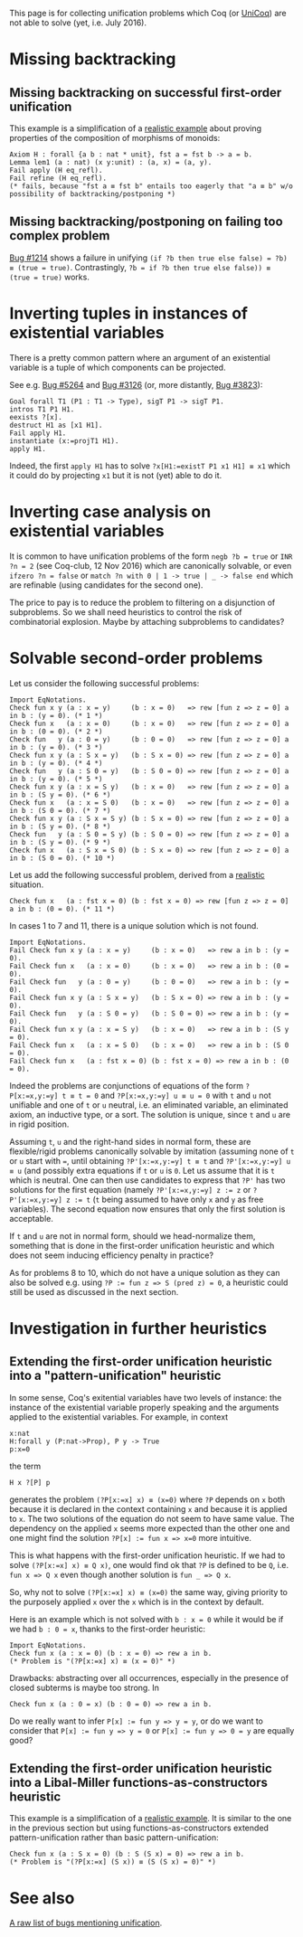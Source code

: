 This page is for collecting unification problems which Coq (or [UniCoq](https://github.com/unicoq/unicoq)) are not able to solve (yet, i.e. July 2016).

Missing backtracking
====================

Missing backtracking on successful first-order unification
----------------------------------------------------------

This example is a simplification of a [realistic example](files/monoid.v) about proving properties of the composition of morphisms of monoids:

```coq
Axiom H : forall {a b : nat * unit}, fst a = fst b -> a = b.
Lemma lem1 (a : nat) (x y:unit) : (a, x) = (a, y).
Fail apply (H eq_refl).
Fail refine (H eq_refl).
(* fails, because "fst a ≡ fst b" entails too eagerly that "a ≡ b" w/o possibility of backtracking/postponing *)
```

Missing backtracking/postponing on failing too complex problem
--------------------------------------------------------------

[Bug \#1214](https://coq.inria.fr/bugs/show_bug.cgi?id=1214) shows a failure in unifying `(if ?b then true else false) = ?b) ≡ (true = true)`. Contrastingly, `?b = if ?b then true else false)) ≡ (true = true)` works.

Inverting tuples in instances of existential variables
======================================================

There is a pretty common pattern where an argument of an existential variable is a tuple of which components can be projected.

See e.g. [Bug \#5264](https://coq.inria.fr/bugs/show_bug.cgi?id=5264) and [Bug \#3126](https://coq.inria.fr/bugs/show_bug.cgi?id=3126) (or, more distantly, [Bug \#3823](https://coq.inria.fr/bugs/show_bug.cgi?id=3823)):

```coq
Goal forall T1 (P1 : T1 -> Type), sigT P1 -> sigT P1.
intros T1 P1 H1.
eexists ?[x].
destruct H1 as [x1 H1].
Fail apply H1.
instantiate (x:=projT1 H1).
apply H1.
```

Indeed, the first `apply H1` has to solve `?x[H1:=existT P1 x1 H1] ≡ x1` which it could do by projecting `x1` but it is not (yet) able to do it.

Inverting case analysis on existential variables
================================================

It is common to have unification problems of the form `negb ?b = true` or `INR ?n = 2` (see Coq-club, 12 Nov 2016) which are canonically solvable, or even `ifzero ?n = false` or `match ?n with 0 | 1 -> true | _ -> false end` which are refinable (using candidates for the second one).

The price to pay is to reduce the problem to filtering on a disjunction of subproblems. So we shall need heuristics to control the risk of combinatorial explosion. Maybe by attaching subproblems to candidates?

Solvable second-order problems
==============================

Let us consider the following successful problems:

```coq
Import EqNotations.
Check fun x y (a : x = y)     (b : x = 0)   => rew [fun z => z = 0] a in b : (y = 0). (* 1 *)
Check fun x   (a : x = 0)     (b : x = 0)   => rew [fun z => z = 0] a in b : (0 = 0). (* 2 *)
Check fun   y (a : 0 = y)     (b : 0 = 0)   => rew [fun z => z = 0] a in b : (y = 0). (* 3 *)
Check fun x y (a : S x = y)   (b : S x = 0) => rew [fun z => z = 0] a in b : (y = 0). (* 4 *)
Check fun   y (a : S 0 = y)   (b : S 0 = 0) => rew [fun z => z = 0] a in b : (y = 0). (* 5 *)
Check fun x y (a : x = S y)   (b : x = 0)   => rew [fun z => z = 0] a in b : (S y = 0). (* 6 *)
Check fun x   (a : x = S 0)   (b : x = 0)   => rew [fun z => z = 0] a in b : (S 0 = 0). (* 7 *)
Check fun x y (a : S x = S y) (b : S x = 0) => rew [fun z => z = 0] a in b : (S y = 0). (* 8 *)
Check fun   y (a : S 0 = S y) (b : S 0 = 0) => rew [fun z => z = 0] a in b : (S y = 0). (* 9 *)
Check fun x   (a : S x = S 0) (b : S x = 0) => rew [fun z => z = 0] a in b : (S 0 = 0). (* 10 *)
```

Let us add the following successful problem, derived from a [realistic](files/monoid.v) situation.

```coq
Check fun x   (a : fst x = 0) (b : fst x = 0) => rew [fun z => z = 0] a in b : (0 = 0). (* 11 *)
```

In cases 1 to 7 and 11, there is a unique solution which is not found.

```coq
Import EqNotations.
Fail Check fun x y (a : x = y)     (b : x = 0)   => rew a in b : (y = 0).
Fail Check fun x   (a : x = 0)     (b : x = 0)   => rew a in b : (0 = 0).
Fail Check fun   y (a : 0 = y)     (b : 0 = 0)   => rew a in b : (y = 0).
Fail Check fun x y (a : S x = y)   (b : S x = 0) => rew a in b : (y = 0).
Fail Check fun   y (a : S 0 = y)   (b : S 0 = 0) => rew a in b : (y = 0).
Fail Check fun x y (a : x = S y)   (b : x = 0)   => rew a in b : (S y = 0).
Fail Check fun x   (a : x = S 0)   (b : x = 0)   => rew a in b : (S 0 = 0).
Fail Check fun x   (a : fst x = 0) (b : fst x = 0) => rew a in b : (0 = 0).
```

Indeed the problems are conjunctions of equations of the form `?P[x:=x,y:=y] t ≡ t = 0` and `?P[x:=x,y:=y] u ≡ u = 0` with `t` and `u` not unifiable and one of `t` or `u` neutral, i.e. an eliminated variable, an eliminated axiom, an inductive type, or a sort. The solution is unique, since `t` and `u` are in rigid position.

Assuming `t`, `u` and the right-hand sides in normal form, these are flexible/rigid problems canonically solvable by imitation (assuming none of `t` or `u` start with `=`, until obtaining `?P'[x:=x,y:=y] t ≡ t` and `?P'[x:=x,y:=y] u ≡ u` (and possibly extra equations if `t` or `u` is `0`. Let us assume that it is `t` which is neutral. One can then use candidates to express that `?P'` has two solutions for the first equation (namely `?P'[x:=x,y:=y] z := z` or `?P'[x:=x,y:=y] z := t` (`t` being assumed to have only `x` and `y` as free variables). The second equation now ensures that only the first solution is acceptable.

If `t` and `u` are not in normal form, should we head-normalize them, something that is done in the first-order unification heuristic and which does not seem inducing efficiency penalty in practice?

As for problems 8 to 10, which do not have a unique solution as they can also be solved e.g. using `?P := fun z => S (pred z) = 0`, a heuristic could still be used as discussed in the next section.

Investigation in further heuristics
===================================

Extending the first-order unification heuristic into a "pattern-unification" heuristic
--------------------------------------------------------------------------------------

In some sense, Coq's exitential variables have two levels of instance: the instance of the existential variable properly speaking and the arguments applied to the existential variables. For example, in context

```coq
x:nat
H:forall y (P:nat->Prop), P y -> True
p:x=0
```

the term

```coq
H x ?[P] p
```

generates the problem `(?P[x:=x] x) ≡ (x=0)` where `?P` depends on `x` both because it is declared in the context containing `x` and because it is applied to `x`. The two solutions of the equation do not seem to have same value. The dependency on the applied `x` seems more expected than the other one and one might find the solution `?P[x] := fun x => x=0` more intuitive.

This is what happens with the first-order unification heuristic. If we had to solve `(?P[x:=x] x) ≡ Q x)`, one would find ok that `?P` is defined to be `Q`, i.e. `fun x => Q x` even though another solution is `fun _ => Q x`.

So, why not to solve `(?P[x:=x] x) ≡ (x=0)` the same way, giving priority to the purposely applied `x` over the `x` which is in the context by default.

Here is an example which is not solved with `b : x = 0` while it would be if we had `b : 0 = x`, thanks to the first-order heuristic:

```coq
Import EqNotations.
Check fun x (a : x = 0) (b : x = 0) => rew a in b.
(* Problem is "(?P[x:=x] x) ≡ (x = 0)" *)
```

Drawbacks: abstracting over all occurrences, especially in the presence of closed subterms is maybe too strong. In

```coq
Check fun x (a : 0 = x) (b : 0 = 0) => rew a in b.
```

Do we really want to infer `P[x] := fun y => y = y`, or do we want to consider that `P[x] := fun y => y = 0` or `P[x] := fun y => 0 = y` are equally good?

Extending the first-order unification heuristic into a Libal-Miller functions-as-constructors heuristic
-------------------------------------------------------------------------------------------------------

This example is a simplification of a [realistic example](files/monoid.v). It is similar to the one in the previous section but using functions-as-constructors extended pattern-unification rather than basic pattern-unification:

```coq
Check fun x (a : S x = 0) (b : S (S x) = 0) => rew a in b.
(* Problem is "(?P[x:=x] (S x)) ≡ (S (S x) = 0)" *)
```

See also
========

[A raw list of bugs mentioning unification](https://coq.inria.fr/bugs/buglist.cgi?quicksearch=unification&list_id=150125).
